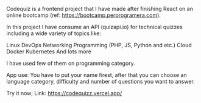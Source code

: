 Codequiz is a frontend project that I have made after finishing React on an online bootcamp (ref: https://bootcamp.perprogramera.com).

In this project I have consume an API (quizapi.io) for technical quizzes including a wide variety of topics like:

Linux
DevOps
Networking
Programming (PHP, JS, Python and etc.)
Cloud
Docker
Kubernetes
And lots more

I have used few of them on programming category.

App use: 
You have to put your name firest, after that you can choose an language category, difficulty and number of questions you want to answer.

Try it now;
Link: https://codequizz.vercel.app/

